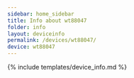 ```yaml
---
sidebar: home_sidebar
title: Info about wt88047
folder: info
layout: deviceinfo
permalink: /devices/wt88047/
device: wt88047
---
```

{% include templates/device_info.md %}
